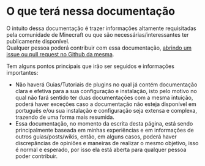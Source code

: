 # O que terá nessa documentação

O intuito dessa documentação é trazer informações altamente requisitadas pela comunidade de Minecraft ou que são necessárias/interessantes ter publicamente disponível.\
Qualquer pessoa poderá contribuir com essa documentação, [abrindo um issue ou pull request no Github da mesma](https://github.com/Zeptiny/docs).

Tem alguns pontos principais que irão ser seguidos e informações importantes:

* Não haverá Guias/Tutoriais de plugins no qual já contém documentação clara e efetiva para a sua configuração e instalação, isto pelo motivo no qual não fará sentido ter duas documentações com a mesma intuição, poderá haver exceções caso a documentação não esteja disponível em português e/ou sua instalação e configuração seja extensa e complexa, trazendo de uma forma mais resumida.
* Essa documentação, no momento da escrita desta página, está sendo principalmente baseada em minhas experiências e em informações de outros guias/posts/wikis, então, em alguns casos, poderá haver discrepâncias de opiniões e maneiras de realizar o mesmo objetivo, isso é normal e esperado, por isso ela está aberta para qualquer pessoa poder contribuir.
